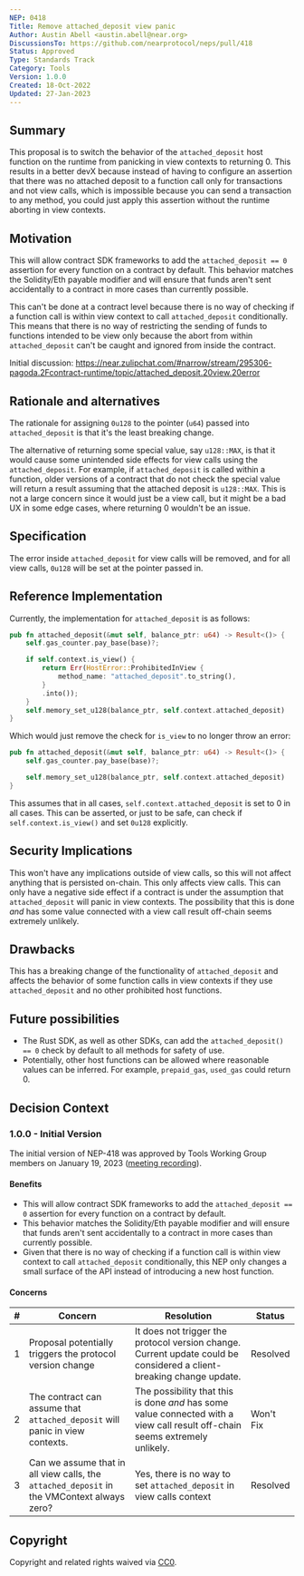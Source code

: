 ```yaml
---
NEP: 0418
Title: Remove attached_deposit view panic
Author: Austin Abell <austin.abell@near.org>
DiscussionsTo: https://github.com/nearprotocol/neps/pull/418
Status: Approved
Type: Standards Track
Category: Tools
Version: 1.0.0
Created: 18-Oct-2022
Updated: 27-Jan-2023
---
```


## Summary

This proposal is to switch the behavior of the `attached_deposit` host function on the runtime from panicking in view contexts to returning 0. This results in a better devX because instead of having to configure an assertion that there was no attached deposit to a function call only for transactions and not view calls, which is impossible because you can send a transaction to any method, you could just apply this assertion without the runtime aborting in view contexts.

## Motivation

This will allow contract SDK frameworks to add the `attached_deposit == 0` assertion for every function on a contract by default. This behavior matches the Solidity/Eth payable modifier and will ensure that funds aren't sent accidentally to a contract in more cases than currently possible.

This can't be done at a contract level because there is no way of checking if a function call is within view context to call `attached_deposit` conditionally. This means that there is no way of restricting the sending of funds to functions intended to be view only because the abort from within `attached_deposit` can't be caught and ignored from inside the contract.

Initial discussion: https://near.zulipchat.com/#narrow/stream/295306-pagoda.2Fcontract-runtime/topic/attached_deposit.20view.20error

## Rationale and alternatives

The rationale for assigning `0u128` to the pointer (`u64`) passed into `attached_deposit` is that it's the least breaking change. 

The alternative of returning some special value, say `u128::MAX`, is that it would cause some unintended side effects for view calls using the `attached_deposit`. For example, if `attached_deposit` is called within a function, older versions of a contract that do not check the special value will return a result assuming that the attached deposit is `u128::MAX`. This is not a large concern since it would just be a view call, but it might be a bad UX in some edge cases, where returning 0 wouldn't be an issue.

## Specification

The error inside `attached_deposit` for view calls will be removed, and for all view calls, `0u128` will be set at the pointer passed in.

## Reference Implementation


Currently, the implementation for `attached_deposit` is as follows:

```rust
pub fn attached_deposit(&mut self, balance_ptr: u64) -> Result<()> {
    self.gas_counter.pay_base(base)?;

    if self.context.is_view() {
        return Err(HostError::ProhibitedInView {
            method_name: "attached_deposit".to_string(),
        }
        .into());
    }
    self.memory_set_u128(balance_ptr, self.context.attached_deposit)
}
```

Which would just remove the check for `is_view` to no longer throw an error:

```rust
pub fn attached_deposit(&mut self, balance_ptr: u64) -> Result<()> {
    self.gas_counter.pay_base(base)?;

    self.memory_set_u128(balance_ptr, self.context.attached_deposit)
}
```

This assumes that in all cases, `self.context.attached_deposit` is set to 0 in all cases. This can be asserted, or just to be safe, can check if `self.context.is_view()` and set `0u128` explicitly.

## Security Implications

This won't have any implications outside of view calls, so this will not affect anything that is persisted on-chain. This only affects view calls. This can only have a negative side effect if a contract is under the assumption that `attached_deposit` will panic in view contexts. The possibility that this is done _and_ has some value connected with a view call result off-chain seems extremely unlikely.

## Drawbacks

This has a breaking change of the functionality of `attached_deposit` and affects the behavior of some function calls in view contexts if they use `attached_deposit` and no other prohibited host functions.

## Future possibilities

- The Rust SDK, as well as other SDKs, can add the `attached_deposit() == 0` check by default to all methods for safety of use.
- Potentially, other host functions can be allowed where reasonable values can be inferred. For example, `prepaid_gas`, `used_gas` could return 0.

## Decision Context

### 1.0.0 - Initial Version

The initial version of NEP-418 was approved by Tools Working Group members on January 19, 2023 ([meeting recording](https://youtu.be/poVmblmc3L4)).

#### Benefits

- This will allow contract SDK frameworks to add the `attached_deposit == 0` assertion for every function on a contract by default.
- This behavior matches the Solidity/Eth payable modifier and will ensure that funds aren't sent accidentally to a contract in more cases than currently possible.
- Given that there is no way of checking if a function call is within view context to call `attached_deposit` conditionally, this NEP only changes a small surface of the API instead of introducing a new host function.

#### Concerns

| # | Concern | Resolution | Status |
| - | - | - | - |
| 1 | Proposal potentially triggers the protocol version change | It does not trigger the protocol version change. Current update could be considered a client-breaking change update. | Resolved |
| 2 | The contract can assume that `attached_deposit` will panic in view contexts. | The possibility that this is done _and_ has some value connected with a view call result off-chain seems extremely unlikely. | Won't Fix |
| 3 | Can we assume that in all view calls, the `attached_deposit` in the VMContext always zero? | Yes, there is no way to set `attached_deposit` in view calls context | Resolved |

## Copyright

Copyright and related rights waived via [CC0](https://creativecommons.org/publicdomain/zero/1.0/).
